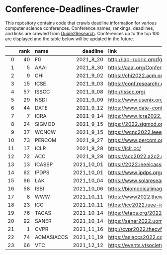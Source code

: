 # Conference-Deadlines-Crawler 

 This repository contains code that crawls deadline information for various computer science conferences. Conference names, rankings, deadlines, and links are crawled from [Guide2Research](https://www.guide2research.com/topconf/machine-learning). Conferences up to the top 100 are displayed and the table below will be updated in the future.

|    |   rank | name       |   deadline | link                                           |
|---:|-------:|:-----------|-----------:|:-----------------------------------------------|
|  0 |     40 | FG         |  2021_8_20 | http://iab-rubric.org/fg2021/                  |
|  1 |      5 | AAAI       |  2021_8_30 | https://aaai.org/Conferences/AAAI-22/          |
|  2 |      9 | CHI        |  2021_9_02 | https://chi2022.acm.org/                       |
|  3 |     15 | ICSE       |  2021_9_03 | https://conf.researchr.org/home/icse-2022      |
|  4 |     57 | ISSCC      |  2021_9_08 | http://isscc.org/                              |
|  5 |     29 | NSDI       |  2021_9_09 | https://www.usenix.org/conference/nsdi22       |
|  6 |     44 | DATE       |  2021_9_12 | https://www.date-conference.com/               |
|  7 |      7 | ICRA       |  2021_9_14 | https://www.icra2022.org/                      |
|  8 |     24 | SIGMOD     |  2021_9_15 | https://2022.sigmod.org/                       |
|  9 |     37 | WCNCW      |  2021_9_15 | https://wcnc2022.ieee-wcnc.org/                |
| 10 |     73 | PERCOM     |  2021_9_27 | https://www.percom.org/                        |
| 11 |     17 | ICLR       |  2021_9_28 | https://iclr.cc/                               |
| 12 |     72 | ACC        |  2021_9_28 | https://acc2022.a2c2.org/                      |
| 13 |     13 | ICASSP     | 2021_10_01 | https://2022.ieeeicassp.org/                   |
| 14 |     62 | IPDPS      | 2021_10_01 | https://www.ipdps.org/                         |
| 15 |     96 | LAK        | 2021_10_04 | https://www.solaresearch.org/events/lak/lak22/ |
| 16 |     58 | ISBI       | 2021_10_06 | https://biomedicalimaging.org/2022/            |
| 17 |      8 | WWW        | 2021_10_11 | https://www2022.thewebconf.org/                |
| 18 |     23 | ICC        | 2021_10_11 | https://icc2022.ieee-icc.org/                  |
| 19 |     76 | TACAS      | 2021_10_14 | https://etaps.org/2022/tacas                   |
| 20 |     92 | SANER      | 2021_10_14 | https://saner2022.uom.gr/                      |
| 21 |      1 | CVPR       | 2021_11_16 | http://cvpr2022.thecvf.com/                    |
| 22 |     74 | ACMASIACCS | 2021_11_19 | https://asiaccs2022.conferenceservice.jp/      |
| 23 |     66 | VTC        | 2021_12_12 | https://events.vtsociety.org/vtc2022-spring/   |